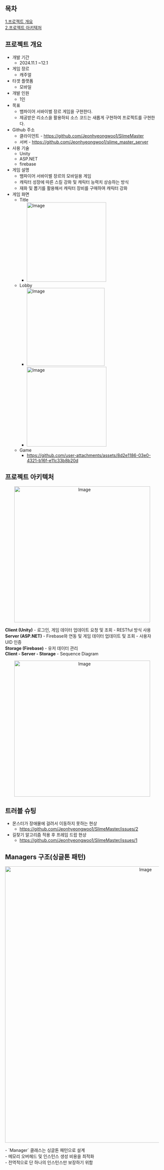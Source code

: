## 목차
[1.프로젝트 개요](#프로젝트-개요)<br/>
[2.프로젝트 아키텍처](#프로젝트-아키텍처)<br/>

## 프로젝트 개요

- 개발 기간
    - 2024.11.1 ~12.1
- 게임 장르
    - 캐주얼
- 타겟 플랫폼
    - 모바일
- 개발 인원
    - 1인
- 목표
    - 뱀파이어 서바이벌 장르 게임을 구현한다.
    - 제공받은 리소스을 활용하되 소스 코드는 새롭게 구현하여 프로젝트를 구현한다.
- Github 주소
    - 클라이언트 - https://github.com/Jeonhyeongwoo1/SlimeMaster
    - 서버 - https://github.com/Jeonhyeongwoo1/slime_master_server
- 사용 기술
    - Unity
    - ASP.NET
    - firebase
- 게임 설명
    - 뱀파이어 서바이벌 장르의 모바일용 게임
    - 캐릭터 성장에 따른 스킬 강화 및 캐릭터 능력치 상승하는 방식
    - 재화 및 뽑기를 활용해서 캐릭터 장비를 구매하여 캐릭터 강화
- 게임 화면
  - Title
    - <img width="260" alt="Image" src="https://github.com/user-attachments/assets/e963ca37-b80c-4968-abe5-24bfd56a45e5" />
  - Lobby
    - <img width="255" alt="Image" src="https://github.com/user-attachments/assets/c26e2de9-6f57-456b-9ca7-d49b871ed3fe" />
    - <img width="261" alt="Image" src="https://github.com/user-attachments/assets/e2353c77-880d-4434-91a4-a480d4bd1499" />
  - Game
    - https://github.com/user-attachments/assets/8d2e1186-03e0-4321-b16f-e11c33b8b20d

## 프로젝트 아키텍처
<div align="center">
    <img width="445" alt="Image" src="https://github.com/user-attachments/assets/973b5249-ed3b-4a26-a6e2-6e2599094358" />
</div>

<p>
<b>Client (Unity)</b> - 로그인, 게임 데이터 업데이트 요청 및 조회 - RESTful 방식 사용 <br>
<b>Server (ASP.NET)</b> - Firebase와 연동 및 게임 데이터 업데이트 및 조회 - 사용자 UID 인증 <br>
<b>Storage (Firebase)</b> - 유저 데이터 관리 <br>
<b>Client - Server - Storage</b> - Sequence Diagram <br>
<div align="center">
    <img width="445" alt="Image" src="https://github.com/user-attachments/assets/60813373-32a2-4802-9915-02e287f4fd90" />
</div>
</p>

## 트러블 슈팅
- 몬스터가 장애물에 걸려서 이동하지 못하는 현상
   - https://github.com/Jeonhyeongwoo1/SlimeMaster/issues/2
- 길찾기 알고리즘 적용 후 프레임 드랍 현상
   - https://github.com/Jeonhyeongwoo1/SlimeMaster/issues/1
 
## Managers 구조(싱글톤 패턴)

<div align="center">
    <img width="904" alt="Image" src="https://github.com/user-attachments/assets/8ecf3215-a6c5-4140-8b47-91a257466afc" />
</div>

<p>
- `Manager` 클래스는 싱글톤 패턴으로 설계 <br>
- 메모리 오버헤드 및 인스턴스 생성 비용을 최적화 <br>
- 전역적으로 단 하나의 인스턴스만 보장하기 위함 <br>
</p>
